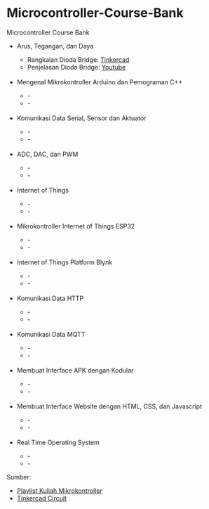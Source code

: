 # Microcontroller-Course-Bank
Microcontroller Course Bank

<ul>
  <li>Arus, Tegangan, dan Daya</li>
  <ul>
    <li>Rangkaian Dioda Bridge: <a href="https://www.tinkercad.com/things/2mhRJJv0s8d-dioda-bridge">Tinkercad</a></li>
    <li>Penjelasan Dioda Bridge: <a href="https://www.youtube.com/watch?v=n-bfkUUbT6k">Youtube</a></li> 
  </ul>
  <br>
  <li>Mengenal Mikrokontroller Arduino dan Pemograman C++</li>
  <ul>
    <li>-</li>
    <li>-</li>
  </ul>
  <br>
  <li>Komunikasi Data Serial, Sensor dan Aktuator</li>
  <ul>
    <li>-</li>
    <li>-</li>
  </ul>
  <br>
  <li>ADC, DAC, dan PWM</li>
  <ul>
    <li>-</li>
    <li>-</li>
  </ul>
  <br>
  <li>Internet of Things</li>
  <ul>
    <li>-</li>
    <li>-</li>
  </ul>
  <br>
  <li>Mikrokontroller Internet of Things ESP32</li>
  <ul>
    <li>-</li>
    <li>-</li>
  </ul>
  <br>
  <li>Internet of Things Platform Blynk</li>
  <ul>
    <li>-</li>
    <li>-</li>
  </ul>
  <br>
  <li>Komunikasi Data HTTP</li>
  <ul>
    <li>-</li>
    <li>-</li>
  </ul>
  <br>
  <li>Komunikasi Data MQTT</li>
  <ul>
    <li>-</li>
    <li>-</li>
  </ul>
  <br>
  <li>Membuat Interface APK dengan Kodular</li>
  <ul>
    <li>-</li>
    <li>-</li>
  </ul>
  <br>
  <li>Membuat Interface Website dengan HTML, CSS, dan Javascript</li>
  <ul>
    <li>-</li>
    <li>-</li>
  </ul>
  <br>
  <li>Real Time Operating System</li>
  <ul>
    <li>-</li>
    <li>-</li>
  </ul>
</ul>

<p>Sumber:</p>
<ul>
  <li><a href="https://www.youtube.com/playlist?list=PLaC2GD6EmthX4x-tkUo6ZEe1dqd6e6vex">Playlist Kuliah  Mikrokontroller</a></li>
  <li><a href="https://www.tinkercad.com/users/fLJ4Cr1QCXa?type=circuits">Tinkercad Circuit</a></li>
</ul>
